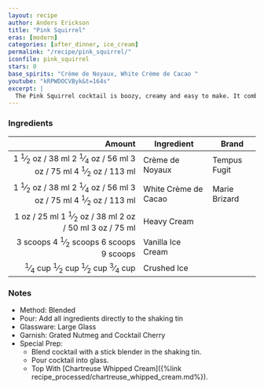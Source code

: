 ```yaml
---
layout: recipe
author: Anders Erickson
title: "Pink Squirrel"
eras: [modern]
categories: [after_dinner, ice_cream]
permalink: "/recipe/pink_squirrel/"
iconfile: pink_squirrel
stars: 0
base_spirits: "Crème de Noyaux, White Crème de Cacao "
youtube: "kRPWDOCVByk&t=164s"
excerpt: |
  The Pink Squirrel cocktail is boozy, creamy and easy to make. It combines the unusual liqueur, creme de noyaux, with creme de cacao and heavy cream, and ties to a legendary Midwest cocktail bar.
---
```


### Ingredients

|   Amount | Ingredient           | Brand         |
| -------: | -------------------- | ------------- |
|   <span class="onex active">1 <sup>1</sup>&frasl;<sub>2</sub> oz  / 38 ml</span> <span class="onehalfx">2 <sup>1</sup>&frasl;<sub>4</sub> oz  / 56 ml</span> <span class="twox">3 oz  / 75 ml</span> <span class="threex">4 <sup>1</sup>&frasl;<sub>2</sub> oz  / 113 ml</span>| Crème de Noyaux      | Tempus Fugit  |
|   <span class="onex active">1 <sup>1</sup>&frasl;<sub>2</sub> oz  / 38 ml</span> <span class="onehalfx">2 <sup>1</sup>&frasl;<sub>4</sub> oz  / 56 ml</span> <span class="twox">3 oz  / 75 ml</span> <span class="threex">4 <sup>1</sup>&frasl;<sub>2</sub> oz  / 113 ml</span>| White Crème de Cacao | Marie Brizard |
|     <span class="onex active">1 oz  / 25 ml</span> <span class="onehalfx">1 <sup>1</sup>&frasl;<sub>2</sub> oz  / 38 ml</span> <span class="twox">2 oz  / 50 ml</span> <span class="threex">3 oz  / 75 ml</span>| Heavy Cream          |
| <span class="onex active">3 scoops </span> <span class="onehalfx">4 <sup>1</sup>&frasl;<sub>2</sub> scoops </span> <span class="twox">6 scoops </span> <span class="threex">9 scoops </span>| Vanilla Ice Cream    |
| <span class="onex active"> <sup>1</sup>&frasl;<sub>4</sub> cup </span> <span class="onehalfx"> <sup>1</sup>&frasl;<sub>2</sub> cup </span> <span class="twox"> <sup>1</sup>&frasl;<sub>2</sub> cup </span> <span class="threex"> <sup>3</sup>&frasl;<sub>4</sub> cup </span>| Crushed Ice          |

### Notes

- Method: Blended
- Pour: Add all ingredients directly to the shaking tin
- Glassware: Large Glass
- Garnish: Grated Nutmeg and Cocktail Cherry
- Special Prep:
  - Blend cocktail with a stick blender in the shaking tin.
  - Pour cocktail into glass.
  - Top With [Chartreuse Whipped Cream]({%link recipe_processed/chartreuse_whipped_cream.md%}).

    
<script type="application/ld+json">
{
  "@context": "https://schema.org",
  "@type": "Recipe",
  "author": {
    "@type": "Person",
    "name": "{{ page.author }}"
    },
  "description": "{{ page.excerpt | strip_html | replace: '"', "'" }}",
  "recipeIngredient": [
  "1.5 oz Crème de Noyaux ",
  "1.5 oz White Crème de Cacao",
  "1 oz Heavy Cream ",
  "3 scoops Vanilla Ice Cream ",
  "0.25 cup Crushed Ice "
    ],
  "name": "{{ page.title }}",
  "recipeInstructions": [
    {
      "@type": "HowToStep",
      "text": "- Method: Blended"
    },
    {
      "@type": "HowToStep",
      "text": "- Pour: Add all ingredients directly to the shaking tin"
    },
    {
      "@type": "HowToStep",
      "text": "- Glassware: Large Glass"
    },
    {
      "@type": "HowToStep",
      "text": "- Garnish: Grated Nutmeg and Cocktail Cherry"
    },
    {
      "@type": "HowToStep",
      "text": "- Special Prep:"
    },
    {
      "@type": "HowToStep",
      "text": "  - Blend cocktail with a stick blender in the shaking tin."
    },
    {
      "@type": "HowToStep",
      "text": "  - Pour cocktail into glass."
    },
    {
      "@type": "HowToStep",
      "text": "  - Top With [Chartreuse Whipped Cream]({%link recipe_processed/chartreuse_whipped_cream.md%})."
    }
    ],
  "recipeYield": "1 cocktail",
  "recipeCategory": "cocktail",
  {%- if page.stars and site.data.ratings[page.iconfile].ratings -%}"aggregateRating": "{%- include stars_metadata.html %} out of 5",{%- endif -%}
  "recipeCuisine": "global",
  "prepTime": "PT20M",
  "cookTime": "PT15S",
  "keywords": "{{ page.title }}, cocktail, {{ page.eras }}, {%- include category_metadata.html -%}, {%- include spirits_metadata.html -%}"
}
</script>

    
